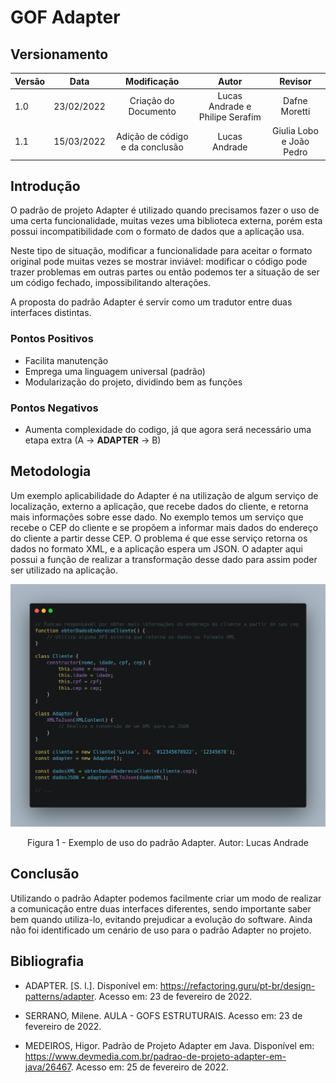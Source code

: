 # GOF Adapter

## Versionamento

| Versão | Data       | Modificação          | Autor                        |Revisor|
| ------ | :--------: | :------------------: | :--------------------------: | :---: |
| 1.0    | 23/02/2022 | Criação do Documento | Lucas Andrade e Philipe Serafim | Dafne Moretti |
| 1.1    | 15/03/2022 | Adição de código e da conclusão | Lucas Andrade | Giulia Lobo e João Pedro |

## Introdução

O padrão de projeto Adapter é utilizado quando precisamos fazer o uso de uma certa funcionalidade, muitas vezes uma biblioteca externa, porém esta possui incompatibilidade com o formato de dados que a aplicação usa.

Neste tipo de situação, modificar a funcionalidade para aceitar o formato original pode muitas vezes se mostrar inviável: modificar o código pode trazer problemas em outras partes ou então podemos ter a situação de ser um código fechado, impossibilitando alterações.

A proposta do padrão Adapter é servir como um tradutor entre duas interfaces distintas.

### Pontos Positivos

- Facilita manutenção
- Emprega uma linguagem universal (padrão)
- Modularização do projeto, dividindo bem as funções

### Pontos Negativos

- Aumenta complexidade do codigo, já que agora será necessário uma etapa extra (A -> **ADAPTER** -> B)

## Metodologia

Um exemplo aplicabilidade do Adapter é na utilização de algum serviço de localização, externo a aplicação, que recebe dados do cliente, e retorna mais informações sobre esse dado. No exemplo temos um serviço que recebe o CEP do cliente e se propõem a informar mais dados do endereço do cliente a partir desse CEP. O problema é que esse serviço retorna os dados no formato XML, e a aplicação espera um JSON. O adapter aqui possui a função de realizar a transformação desse dado para assim poder ser utilizado na aplicação.

![Adapter Exemplo](../../assets/images/gof-adapter-example.png)
<figcaption style="text-align: center">Figura 1 - Exemplo de uso do padrão Adapter. Autor: Lucas Andrade</figcaption>

## Conclusão

Utilizando o padrão Adapter podemos facilmente criar um modo de realizar a comunicação entre duas interfaces diferentes, sendo importante saber bem quando utiliza-lo, evitando prejudicar a evolução do software. Ainda não foi identificado um cenário de uso para o padrão Adapter no projeto.

## Bibliografia

- ADAPTER. [S. l.]. Disponível em: <https://refactoring.guru/pt-br/design-patterns/adapter>. Acesso em: 23 de fevereiro de 2022.

- SERRANO, Milene. AULA - GOFS ESTRUTURAIS. Acesso em: 23 de fevereiro de 2022.

- MEDEIROS, Higor. Padrão de Projeto Adapter em Java. Disponível em: <https://www.devmedia.com.br/padrao-de-projeto-adapter-em-java/26467>. Acesso em: 25 de fevereiro de 2022.

